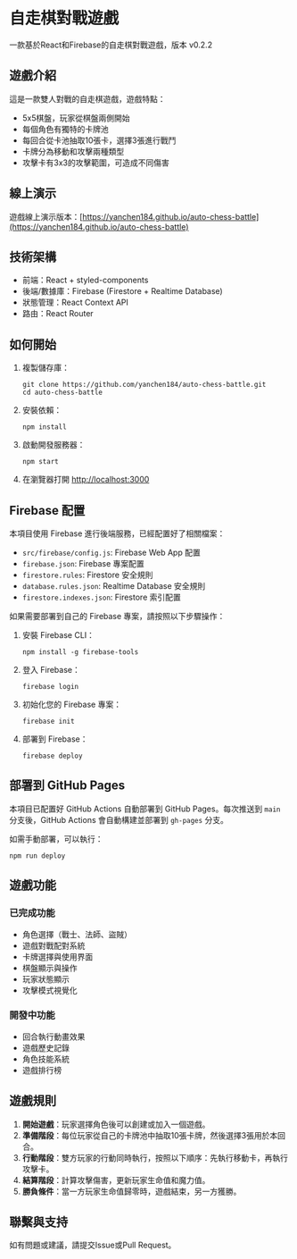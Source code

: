 # 自走棋對戰遊戲

一款基於React和Firebase的自走棋對戰遊戲，版本 v0.2.2

## 遊戲介紹

這是一款雙人對戰的自走棋遊戲，遊戲特點：

- 5x5棋盤，玩家從棋盤兩側開始
- 每個角色有獨特的卡牌池
- 每回合從卡池抽取10張卡，選擇3張進行戰鬥
- 卡牌分為移動和攻擊兩種類型
- 攻擊卡有3x3的攻擊範圍，可造成不同傷害

## 線上演示

遊戲線上演示版本：[https://yanchen184.github.io/auto-chess-battle](https://yanchen184.github.io/auto-chess-battle)

## 技術架構

- 前端：React + styled-components
- 後端/數據庫：Firebase (Firestore + Realtime Database)
- 狀態管理：React Context API
- 路由：React Router

## 如何開始

1. 複製儲存庫：
   ```
   git clone https://github.com/yanchen184/auto-chess-battle.git
   cd auto-chess-battle
   ```

2. 安裝依賴：
   ```
   npm install
   ```

3. 啟動開發服務器：
   ```
   npm start
   ```

4. 在瀏覽器打開 [http://localhost:3000](http://localhost:3000)

## Firebase 配置

本項目使用 Firebase 進行後端服務，已經配置好了相關檔案：

- `src/firebase/config.js`: Firebase Web App 配置
- `firebase.json`: Firebase 專案配置
- `firestore.rules`: Firestore 安全規則
- `database.rules.json`: Realtime Database 安全規則
- `firestore.indexes.json`: Firestore 索引配置

如果需要部署到自己的 Firebase 專案，請按照以下步驟操作：

1. 安裝 Firebase CLI：
   ```
   npm install -g firebase-tools
   ```

2. 登入 Firebase：
   ```
   firebase login
   ```

3. 初始化您的 Firebase 專案：
   ```
   firebase init
   ```

4. 部署到 Firebase：
   ```
   firebase deploy
   ```

## 部署到 GitHub Pages

本項目已配置好 GitHub Actions 自動部署到 GitHub Pages。每次推送到 `main` 分支後，GitHub Actions 會自動構建並部署到 `gh-pages` 分支。

如需手動部署，可以執行：
```
npm run deploy
```

## 遊戲功能

### 已完成功能
- 角色選擇（戰士、法師、盜賊）
- 遊戲對戰配對系統
- 卡牌選擇與使用界面
- 棋盤顯示與操作
- 玩家狀態顯示
- 攻擊模式視覺化

### 開發中功能
- 回合執行動畫效果
- 遊戲歷史記錄
- 角色技能系統
- 遊戲排行榜

## 遊戲規則

1. **開始遊戲**：玩家選擇角色後可以創建或加入一個遊戲。
2. **準備階段**：每位玩家從自己的卡牌池中抽取10張卡牌，然後選擇3張用於本回合。
3. **行動階段**：雙方玩家的行動同時執行，按照以下順序：先執行移動卡，再執行攻擊卡。
4. **結算階段**：計算攻擊傷害，更新玩家生命值和魔力值。
5. **勝負條件**：當一方玩家生命值歸零時，遊戲結束，另一方獲勝。

## 聯繫與支持

如有問題或建議，請提交Issue或Pull Request。
